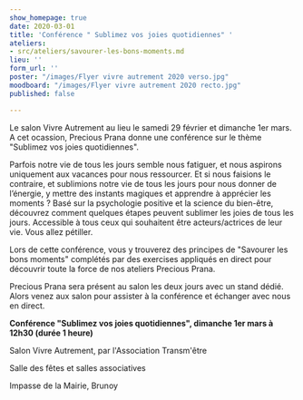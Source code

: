 ```yaml
---
show_homepage: true
date: 2020-03-01
title: 'Conférence " Sublimez vos joies quotidiennes" '
ateliers:
- src/ateliers/savourer-les-bons-moments.md
lieu: ''
form_url: ''
poster: "/images/Flyer vivre autrement 2020 verso.jpg"
moodboard: "/images/Flyer vivre autrement 2020 recto.jpg"
published: false

---
```

Le salon Vivre Autrement au lieu le samedi 29 février et dimanche 1er mars. A cet ocassion, Precious Prana donne une conférence sur le thème "Sublimez vos joies quotidiennes".

Parfois notre vie de tous les jours semble nous fatiguer, et nous aspirons uniquement aux vacances pour nous ressourcer. Et si nous faisions le contraire, et sublimions notre vie de tous les jours pour nous donner de l’énergie, y mettre des instants magiques et apprendre à apprécier les moments ? Basé sur la psychologie positive et la science du bien-être, découvrez comment quelques étapes peuvent sublimer les joies de tous les jours. Accessible à tous ceux qui souhaitent être acteurs/actrices de leur vie. Vous allez pétiller.

Lors de cette conférence, vous y trouverez des principes de "Savourer les bons moments" complétés par des exercises appliqués en direct pour découvrir toute la force de nos ateliers Precious Prana.

Precious Prana sera présent au salon les deux jours avec un stand dédié. Alors venez aux salon pour assister à la conférence et échanger avec nous en direct.

**Conférence "Sublimez vos joies quotidiennes", dimanche 1er mars à 12h30 (durée 1 heure)**

Salon Vivre Autrement, par l'Association Transm'être

Salle des fêtes et salles associatives 

Impasse de la Mairie, Brunoy